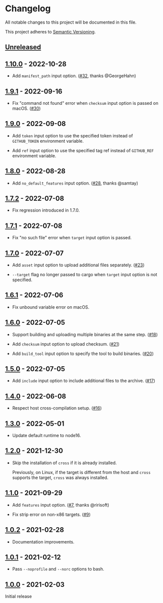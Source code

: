 # Changelog

All notable changes to this project will be documented in this file.

This project adheres to [Semantic Versioning](https://semver.org).

<!--
Note: In this file, do not use the hard wrap in the middle of a sentence for compatibility with GitHub comment style markdown rendering.
-->

## [Unreleased]

## [1.10.0] - 2022-10-28

- Add `manifest_path` input option. ([#32](https://github.com/taiki-e/upload-rust-binary-action/pull/32), thanks @GeorgeHahn)

## [1.9.1] - 2022-09-16

- Fix "command not found" error when `checksum` input option is passed on macOS. ([#30](https://github.com/taiki-e/upload-rust-binary-action/pull/30))

## [1.9.0] - 2022-09-08

- Add `token` input option to use the specified token instead of `GITHUB_TOKEN` environment variable.

- Add `ref` input option to use the specified tag ref instead of `GITHUB_REF` environment variable.

## [1.8.0] - 2022-08-28

- Add `no_default_features` input option. ([#28](https://github.com/taiki-e/upload-rust-binary-action/pull/28), thanks @samtay)

## [1.7.2] - 2022-07-08

- Fix regression introduced in 1.7.0.

## [1.7.1] - 2022-07-08

- Fix "no such file" error when `target` input option is passed.

## [1.7.0] - 2022-07-07

- Add `asset` input option to upload additional files separately. ([#23](https://github.com/taiki-e/upload-rust-binary-action/pull/23))

- `--target` flag no longer passed to cargo when `target` input option is not specified.

## [1.6.1] - 2022-07-06

- Fix unbound variable error on macOS.

## [1.6.0] - 2022-07-05

- Support building and uploading multiple binaries at the same step. ([#18](https://github.com/taiki-e/upload-rust-binary-action/pull/18))

- Add `checksum` input option to upload checksum. ([#21](https://github.com/taiki-e/upload-rust-binary-action/pull/21))

- Add `build_tool` input option to specify the tool to build binaries. ([#20](https://github.com/taiki-e/upload-rust-binary-action/pull/20))

## [1.5.0] - 2022-07-05

- Add `include` input option to include additional files to the archive. ([#17](https://github.com/taiki-e/upload-rust-binary-action/pull/17))

## [1.4.0] - 2022-06-08

- Respect host cross-compilation setup. ([#16](https://github.com/taiki-e/upload-rust-binary-action/pull/16))

## [1.3.0] - 2022-05-01

- Update default runtime to node16.

## [1.2.0] - 2021-12-30

- Skip the installation of `cross` if it is already installed.

  Previously, on Linux, if the target is different from the host and `cross` supports the target, `cross` was always installed.

## [1.1.0] - 2021-09-29

- Add `features` input option. ([#7](https://github.com/taiki-e/upload-rust-binary-action/pull/7), thanks @ririsoft)

- Fix strip error on non-x86 targets. ([#9](https://github.com/taiki-e/upload-rust-binary-action/pull/9))

## [1.0.2] - 2021-02-28

- Documentation improvements.

## [1.0.1] - 2021-02-12

- Pass `--noprofile` and `--norc` options to bash.

## [1.0.0] - 2021-02-03

Initial release

[Unreleased]: https://github.com/taiki-e/upload-rust-binary-action/compare/v1.10.0...HEAD
[1.10.0]: https://github.com/taiki-e/upload-rust-binary-action/compare/v1.9.1...v1.10.0
[1.9.1]: https://github.com/taiki-e/upload-rust-binary-action/compare/v1.9.0...v1.9.1
[1.9.0]: https://github.com/taiki-e/upload-rust-binary-action/compare/v1.8.0...v1.9.0
[1.8.0]: https://github.com/taiki-e/upload-rust-binary-action/compare/v1.7.2...v1.8.0
[1.7.2]: https://github.com/taiki-e/upload-rust-binary-action/compare/v1.7.1...v1.7.2
[1.7.1]: https://github.com/taiki-e/upload-rust-binary-action/compare/v1.7.0...v1.7.1
[1.7.0]: https://github.com/taiki-e/upload-rust-binary-action/compare/v1.6.1...v1.7.0
[1.6.1]: https://github.com/taiki-e/upload-rust-binary-action/compare/v1.6.0...v1.6.1
[1.6.0]: https://github.com/taiki-e/upload-rust-binary-action/compare/v1.5.0...v1.6.0
[1.5.0]: https://github.com/taiki-e/upload-rust-binary-action/compare/v1.4.0...v1.5.0
[1.4.0]: https://github.com/taiki-e/upload-rust-binary-action/compare/v1.3.0...v1.4.0
[1.3.0]: https://github.com/taiki-e/upload-rust-binary-action/compare/v1.2.0...v1.3.0
[1.2.0]: https://github.com/taiki-e/upload-rust-binary-action/compare/v1.1.0...v1.2.0
[1.1.0]: https://github.com/taiki-e/upload-rust-binary-action/compare/v1.0.2...v1.1.0
[1.0.2]: https://github.com/taiki-e/upload-rust-binary-action/compare/v1.0.1...v1.0.2
[1.0.1]: https://github.com/taiki-e/upload-rust-binary-action/compare/v1.0.0...v1.0.1
[1.0.0]: https://github.com/taiki-e/upload-rust-binary-action/releases/tag/v1.0.0
